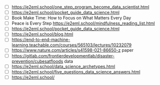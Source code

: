 - [ ] https://e2eml.school/one_step_program_become_data_scientist.html
- [ ] https://e2eml.school/pocket_guide_data_science.html
- [ ] Book Make Time: How to Focus on What Matters Every Day
- [ ] Peace is Every Step https://e2eml.school/mindfulness_reading_list.html
- [ ] https://e2eml.school/pocket_guide_data_science.html
- [ ] https://e2eml.school/blog.html
- [ ] https://end-to-end-machine-learning.teachable.com/courses/565103/lectures/10232079
- [ ] https://www.nature.com/articles/s41598-021-86650-z paper
- [ ] https://gitlab.com/frontierdevelopmentlab/disaster-prevention/cubesatfloods data
- [ ] https://e2eml.school/data_science_archetypes.html
- [ ] https://e2eml.school/five_questions_data_science_answers.html
- [ ] https://e2eml.school/
